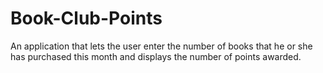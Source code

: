 # Book-Club-Points
An application that lets the user enter the number of books that he or she has purchased this month and displays the number of points awarded.
